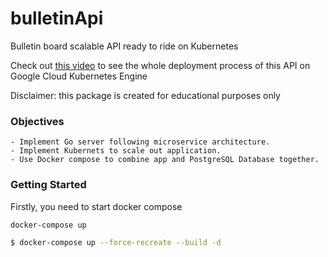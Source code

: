 
# bulletinApi
Bulletin board scalable API ready to ride on Kubernetes

Check out [this video](https://www.youtube.com/watch?v=pkZrgHxJ130&t=1207s) 
to see the whole deployment process of this API on Google Cloud Kubernetes Engine

Disclaimer: this package is created for educational purposes only

### Objectives
    - Implement Go server following microservice architecture.
    - Implement Kubernets to scale out application.
    - Use Docker compose to combine app and PostgreSQL Database together.

### Getting Started
Firstly, you need to start docker compose
```
docker-compose up
```

```bash
$ docker-compose up --force-recreate --build -d
```
